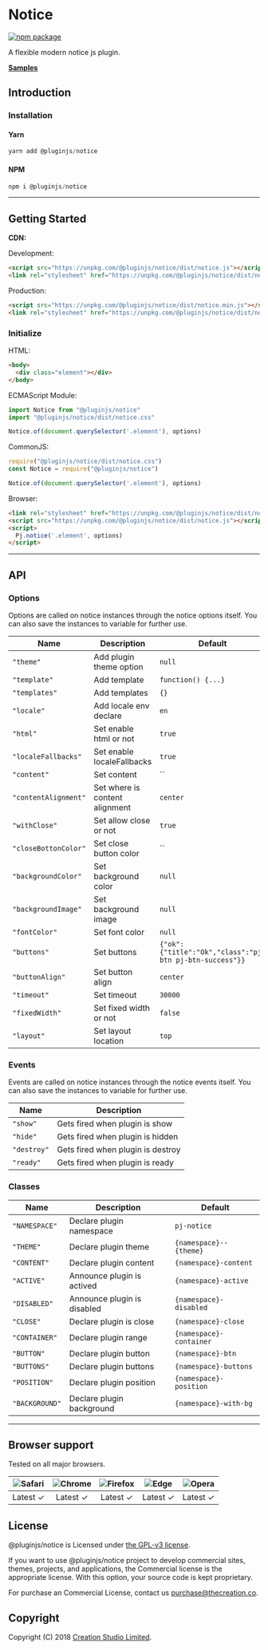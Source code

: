 # Notice

[![npm package](https://img.shields.io/npm/v/@pluginjs/notice.svg)](https://www.npmjs.com/package/@pluginjs/notice)

A flexible modern notice js plugin.

**[Samples](https://codesandbox.io/s/github/pluginjs/plugin.js/tree/master/modules/notice/samples)**

## Introduction

### Installation

#### Yarn

```javascript
yarn add @pluginjs/notice
```

#### NPM

```javascript
npm i @pluginjs/notice
```

---

## Getting Started

**CDN:**

Development:

```html
<script src="https://unpkg.com/@pluginjs/notice/dist/notice.js"></script>
<link rel="stylesheet" href="https://unpkg.com/@pluginjs/notice/dist/notice.css">
```

Production:

```html
<script src="https://unpkg.com/@pluginjs/notice/dist/notice.min.js"></script>
<link rel="stylesheet" href="https://unpkg.com/@pluginjs/notice/dist/notice.min.css">
```

### Initialize

HTML:

```html
<body>
  <div class="element"></div>
</body>
```

ECMAScript Module:

```javascript
import Notice from "@pluginjs/notice"
import "@pluginjs/notice/dist/notice.css"

Notice.of(document.querySelector('.element'), options)
```

CommonJS:

```javascript
require("@pluginjs/notice/dist/notice.css")
const Notice = require("@pluginjs/notice")

Notice.of(document.querySelector('.element'), options)
```

Browser:

```html
<link rel="stylesheet" href="https://unpkg.com/@pluginjs/notice/dist/notice.css">
<script src="https://unpkg.com/@pluginjs/notice/dist/notice.js"></script>
<script>
  Pj.notice('.element', options)
</script>
```

---

## API

### Options

Options are called on notice instances through the notice options itself.
You can also save the instances to variable for further use.

Name | Description | Default
-----|--------------|-----
`"theme"` | Add plugin theme option | `null`
`"template"` | Add template | `function() {...}`
`"templates"` | Add templates | `{}`
`"locale"` | Add locale env declare | `en`
`"html"` | Set enable html or not | `true`
`"localeFallbacks"` | Set enable localeFallbacks | `true`
`"content"` | Set content | ``
`"contentAlignment"` | Set where is content alignment | `center`
`"withClose"` | Set allow close or not | `true`
`"closeBottonColor"` | Set close button color | ``
`"backgroundColor"` | Set background color | `null`
`"backgroundImage"` | Set background image | `null`
`"fontColor"` | Set font color | `null`
`"buttons"` | Set buttons | `{"ok":{"title":"Ok","class":"pj-btn pj-btn-success"}}`
`"buttonAlign"` | Set button align | `center`
`"timeout"` | Set timeout | `30000`
`"fixedWidth"` | Set fixed width or not | `false`
`"layout"` | Set layout location | `top`

### Events

Events are called on notice instances through the notice events itself.
You can also save the instances to variable for further use.

Name | Description
-----|-----
`"show"` | Gets fired when plugin is show
`"hide"` | Gets fired when plugin is hidden
`"destroy"` | Gets fired when plugin is destroy
`"ready"` | Gets fired when plugin is ready

### Classes

Name | Description | Default
-----|------|------
`"NAMESPACE"` | Declare plugin namespace | `pj-notice`
`"THEME"` | Declare plugin theme | `{namespace}--{theme}`
`"CONTENT"` | Declare plugin content | `{namespace}-content`
`"ACTIVE"` | Announce plugin is actived | `{namespace}-active`
`"DISABLED"` | Announce plugin is disabled | `{namespace}-disabled`
`"CLOSE"` | Declare plugin is close | `{namespace}-close`
`"CONTAINER"` | Declare plugin range | `{namespace}-container`
`"BUTTON"` | Declare plugin button | `{namespace}-btn`
`"BUTTONS"` | Declare plugin buttons | `{namespace}-buttons`
`"POSITION"` | Declare plugin position | `{namespace}-position`
`"BACKGROUND"` | Declare plugin background | `{namespace}-with-bg`
---

## Browser support

Tested on all major browsers.

| <img src="https://raw.githubusercontent.com/alrra/browser-logos/master/src/safari/safari_32x32.png" alt="Safari"> | <img src="https://raw.githubusercontent.com/alrra/browser-logos/master/src/chrome/chrome_32x32.png" alt="Chrome"> | <img src="https://raw.githubusercontent.com/alrra/browser-logos/master/src/firefox/firefox_32x32.png" alt="Firefox"> | <img src="https://raw.githubusercontent.com/alrra/browser-logos/master/src/edge/edge_32x32.png" alt="Edge"> | <img src="https://raw.githubusercontent.com/alrra/browser-logos/master/src/opera/opera_32x32.png" alt="Opera"> |
|:--:|:--:|:--:|:--:|:--:|
| Latest ✓ | Latest ✓ | Latest ✓ | Latest ✓ | Latest ✓ |

## License

@pluginjs/notice is Licensed under [the GPL-v3 license](LICENSE).

If you want to use @pluginjs/notice project to develop commercial sites, themes, projects, and applications, the Commercial license is the appropriate license. With this option, your source code is kept proprietary.

For purchase an Commercial License, contact us purchase@thecreation.co.

## Copyright

Copyright (C) 2018 [Creation Studio Limited](creationstudio.com).
